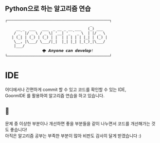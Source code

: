 ## Python으로 하는 알고리즘 연습

```
┌───────────────────────────────────────────────┐
                                       _       
     __ _  ___   ___  _ __ _ __ ___   (_) ___  
    / _` |/ _ \ / _ \| '__| '_ ` _ \  | |/ _ \ 
   | (_| | (_) | (_) | |  | | | | | |_| | (_) |
    \__, |\___/ \___/|_|  |_| |_| |_(_)_|\___/ 
    |___/                                      
			     🌩 𝘼𝙣𝙮𝙤𝙣𝙚 𝙘𝙖𝙣 𝙙𝙚𝙫𝙚𝙡𝙤𝙥!
└───────────────────────────────────────────────┘
```

# IDE
어디에서나 간편하게 commit 할 수 있고 코드를 확인할 수 있는 IDE,<br>
GoormIDE 를 활용하여 알고리즘 연습을 하고 있습니다.



## 💬 

문제 중 이상한 부분이나 개선하면 좋을 부분들을 같이 나누면서 코드를 개선해가는 것도 좋습니다!<br>
아직은 알고리즘 공부는 부족한 부분이 많아 비판도 감사히 달게 받겠습니다 :)



